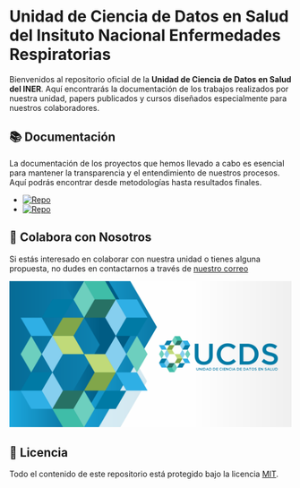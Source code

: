 # Unidad de Ciencia de Datos en Salud del Insituto Nacional Enfermedades Respiratorias



Bienvenidos al repositorio oficial de la **Unidad de Ciencia de Datos en Salud del INER**. Aquí encontrarás la documentación de los trabajos realizados por nuestra unidad, papers publicados y cursos diseñados especialmente para nuestros colaboradores.



## 📚 Documentación

La documentación de los proyectos que hemos llevado a cabo es esencial para mantener la transparencia y el entendimiento de nuestros procesos. Aquí podrás encontrar desde metodologías hasta resultados finales.

- [![Repo](https://img.shields.io/badge/Econom%C3%ADa%20en%20Salud-repo-blue?logo=github)](https://github.com/UCDS-INER/economia_salud)
- [![Repo](https://img.shields.io/badge/n8nmoodle-repo-blue?logo=github)](https://github.com/UCDS-INER/n8n-moodle)

## 🤝 Colabora con Nosotros

Si estás interesado en colaborar con nuestra unidad o tienes alguna propuesta, no dudes en contactarnos a través de [nuestro correo](mailto:cienciadedatos.salud@gmail.com)

<img src="https://github.com/UCDS-INER/.github/blob/main/assets/Banner%201.png" alt="Alt text" width="auto%" height="50%">


## 📝 Licencia



Todo el contenido de este repositorio está protegido bajo la licencia [MIT](LICENSE).
